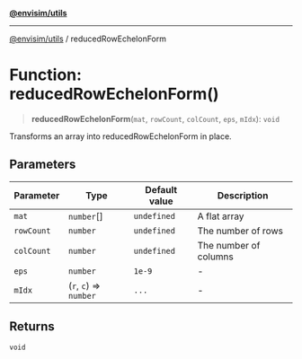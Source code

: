 [**@envisim/utils**](../README.md)

---

[@envisim/utils](../README.md) / reducedRowEchelonForm

# Function: reducedRowEchelonForm()

> **reducedRowEchelonForm**(`mat`, `rowCount`, `colCount`, `eps`, `mIdx`): `void`

Transforms an array into reducedRowEchelonForm in place.

## Parameters

| Parameter  | Type                   | Default value | Description           |
| ---------- | ---------------------- | ------------- | --------------------- |
| `mat`      | `number`[]             | `undefined`   | A flat array          |
| `rowCount` | `number`               | `undefined`   | The number of rows    |
| `colCount` | `number`               | `undefined`   | The number of columns |
| `eps`      | `number`               | `1e-9`        | -                     |
| `mIdx`     | (`r`, `c`) => `number` | `...`         | -                     |

## Returns

`void`
